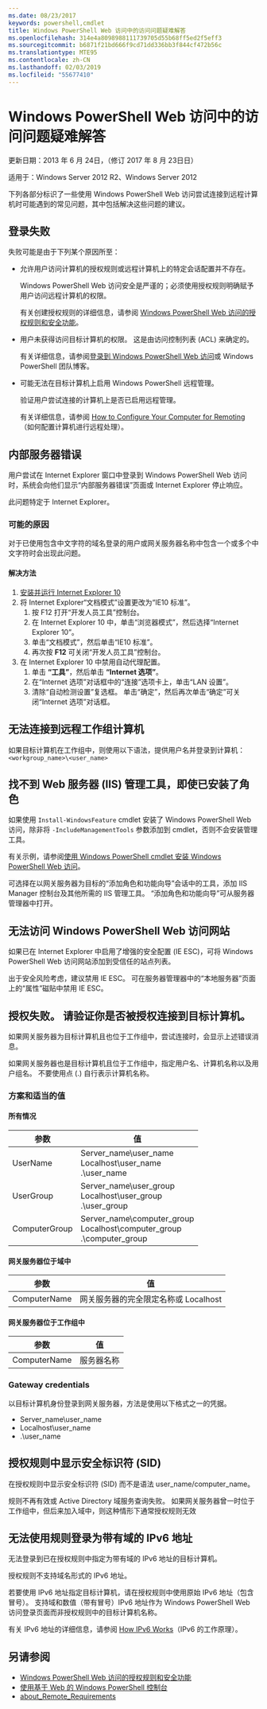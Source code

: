 ```yaml
---
ms.date: 08/23/2017
keywords: powershell,cmdlet
title: Windows PowerShell Web 访问中的访问问题疑难解答
ms.openlocfilehash: 314e4a8098988111739705d55b68ff5ed2f5eff3
ms.sourcegitcommit: b6871f21bd666f9cd71dd336bb3f844cf472b56c
ms.translationtype: MTE95
ms.contentlocale: zh-CN
ms.lasthandoff: 02/03/2019
ms.locfileid: "55677410"
---
```

# <a name="troubleshooting-access-problems-in-windows-powershell-web-access"></a>Windows PowerShell Web 访问中的访问问题疑难解答

更新日期：2013 年 6 月 24日，（修订 2017 年 8 月 23日日）

适用于：Windows Server 2012 R2、Windows Server 2012

下列各部分标识了一些使用 Windows PowerShell Web 访问尝试连接到远程计算机时可能遇到的常见问题，其中包括解决这些问题的建议。

## <a name="sign-in-failure"></a>登录失败

失败可能是由于下列某个原因所至：

- 允许用户访问计算机的授权规则或远程计算机上的特定会话配置并不存在。

  Windows PowerShell Web 访问安全是严谨的；必须使用授权规则明确赋予用户访问远程计算机的权限。

  有关创建授权规则的详细信息，请参阅 [Windows PowerShell Web 访问的授权规则和安全功能](authorization-rules-and-security-features-of-windows-powershell-web-access.md)。

- 用户未获得访问目标计算机的权限。 这是由访问控制列表 (ACL) 来确定的。

  有关详细信息，请参阅[登录到 Windows PowerShell Web 访问](use-the-web-based-windows-powershell-console.md#signing-in-to-windows-powershell-web-access)或 Windows PowerShell 团队博客。

- 可能无法在目标计算机上启用 Windows PowerShell 远程管理。

  验证用户尝试连接的计算机上是否已启用远程管理。

  有关详细信息，请参阅 [How to Configure Your Computer for Remoting](https://docs.microsoft.com/powershell/module/microsoft.powershell.core/about/about_remote_requirements#how-to-configure-your-computer-for-remoting)（如何配置计算机进行远程处理）。

## <a name="internal-server-error"></a>内部服务器错误

用户尝试在 Internet Explorer 窗口中登录到 Windows PowerShell Web 访问时，系统会向他们显示“内部服务器错误”页面或 Internet Explorer 停止响应。

此问题特定于 Internet Explorer。

### <a name="possible-cause"></a>可能的原因

对于已使用包含中文字符的域名登录的用户或网关服务器名称中包含一个或多个中文字符时会出现此问题。

#### <a name="workaround"></a>解决方法

1. [安装并运行 Internet Explorer 10](https://ie.microsoft.com/testdrive/info/downloads/Default.html)
1. 将 Internet Explorer“文档模式”设置更改为“IE10 标准”。
   1. 按 F12 打开“开发人员工具”控制台。
   1. 在 Internet Explorer 10 中，单击“浏览器模式”，然后选择“Internet Explorer 10”。
   1. 单击“文档模式”，然后单击“IE10 标准”。
   1. 再次按 **F12** 可关闭“开发人员工具”控制台。
1. 在 Internet Explorer 10 中禁用自动代理配置。
   1. 单击 **“工具”**，然后单击 **“Internet 选项”**。
   1. 在“Internet 选项”对话框中的“连接”选项卡上，单击“LAN 设置”。
   1. 清除“自动检测设置”复选框。 单击“确定”，然后再次单击“确定”可关闭“Internet 选项”对话框。

## <a name="cannot-connect-to-a-remote-workgroup-computer"></a>无法连接到远程工作组计算机

如果目标计算机在工作组中，则使用以下语法，提供用户名并登录到计算机：`<workgroup_name>\<user_name>`

## <a name="cannot-find-web-server-iis-management-tools-even-though-the-role-was-installed"></a>找不到 Web 服务器 (IIS) 管理工具，即使已安装了角色

如果使用 `Install-WindowsFeature` cmdlet 安装了 Windows PowerShell Web 访问，除非将 `-IncludeManagementTools` 参数添加到 cmdlet，否则不会安装管理工具。

有关示例，请参阅[使用 Windows PowerShell cmdlet 安装 Windows PowerShell Web 访问](install-and-use-windows-powershell-web-access.md#to-install-windows-powershell-web-access-by-using-windows-powershell-cmdlets)。

可选择在以网关服务器为目标的“添加角色和功能向导”会话中的工具，添加 IIS Manager 控制台及其他所需的 IIS 管理工具。
“添加角色和功能向导”可从服务器管理器中打开。

## <a name="windows-powershell-web-access-website-is-not-accessible"></a>无法访问 Windows PowerShell Web 访问网站

如果已在 Internet Explorer 中启用了增强的安全配置 (IE ESC)，可将 Windows PowerShell Web 访问网站添加到受信任的站点列表。

出于安全风险考虑，建议禁用 IE ESC。
可在服务器管理器中的“本地服务器”页面上的“属性”磁贴中禁用 IE ESC。

## <a name="an-authorization-failure-occurred-verify-that-you-are-authorized-to-connect-to-the-destination-computer"></a>授权失败。 请验证你是否被授权连接到目标计算机。

如果网关服务器为目标计算机且也位于工作组中，尝试连接时，会显示上述错误消息。

如果网关服务器也是目标计算机且位于工作组中，指定用户名、计算机名称以及用户组名。
不要使用点 (.) 自行表示计算机名称。

### <a name="scenarios-and-proper-values"></a>方案和适当的值

#### <a name="all-cases"></a>所有情况

参数 | 值
-- | --
UserName | Server\_name\\user\_name<br/>Localhost\\user\_name<br/>.\\user\_name
UserGroup | Server\_name\\user\_group<br/>Localhost\\user\_group<br/>.\\user\_group
ComputerGroup | Server\_name\\computer\_group<br/>Localhost\\computer\_group<br/>.\\computer\_group

#### <a name="gateway-server-is-in-a-domain"></a>网关服务器位于域中

参数 | 值
-- | --
ComputerName | 网关服务器的完全限定名称或 Localhost

#### <a name="gateway-server-is-in-a-workgroup"></a>网关服务器位于工作组中

参数 | 值
-- | --
ComputerName | 服务器名称

### <a name="gateway-credentials"></a>Gateway credentials

以目标计算机身份登录到网关服务器，方法是使用以下格式之一的凭据。

- Server\_name\\user\_name
- Localhost\\user\_name
- .\\user\_name

## <a name="a-security-identifier-sid-is-displayed-in-an-authorization-rule"></a>授权规则中显示安全标识符 (SID)

在授权规则中显示安全标识符 (SID) 而不是语法 user\_name/computer\_name。

规则不再有效或 Active Directory 域服务查询失败。
如果网关服务器曾一时位于工作组中，但后来加入域中，则这种情形下通常授权规则无效

## <a name="cannot-sign-in-with-rule-as-an-ipv6-address-with-a-domain"></a>无法使用规则登录为带有域的 IPv6 地址

无法登录到已在授权规则中指定为带有域的 IPv6 地址的目标计算机。

授权规则不支持域名形式的 IPv6 地址。

若要使用 IPv6 地址指定目标计算机，请在授权规则中使用原始 IPv6 地址（包含冒号）。
支持域和数值（带有冒号）IPv6 地址作为 Windows PowerShell Web 访问登录页面而非授权规则中的目标计算机名称。

有关 IPv6 地址的详细信息，请参阅 [How IPv6 Works](https://technet.microsoft.com/library/cc781672(v=ws.10).aspx)（IPv6 的工作原理）。

## <a name="see-also"></a>另请参阅

- [Windows PowerShell Web 访问的授权规则和安全功能](https://technet.microsoft.com/en-us/library/dn282394(v=ws.11).aspx)
- [使用基于 Web 的 Windows PowerShell 控制台](https://technet.microsoft.com/en-us/library/hh831417(v=ws.11).aspx)
- [about_Remote_Requirements](https://docs.microsoft.com/powershell/module/microsoft.powershell.core/about/about_remote_requirements)